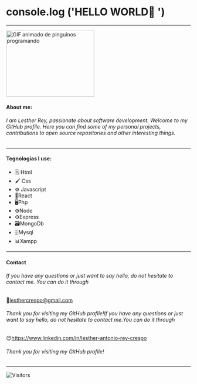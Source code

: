 # console.log ('HELLO WORLD🖖 ')
------------
<img src="https://media.giphy.com/media/2IudUHdI075HL02Pkk/giphy.gif" alt="GIF animado de pinguinos programando" width="240" height="180">

#### About me:
###### I am Lesther Rey, passionate about software development. Welcome to my GitHub profile. Here you can find some of my personal projects, contributions to open source repositories and other interesting things.
------------

#### Tegnologias I use:
- 🗒️ Html
- 🖌️ Css
- ⚙️ Javascript
- 🧫React
- 🖥️Php
- ⚙️Node 
- ⚙️Express 
- 🗃️MongoDb
- 🗄️Mysql
- 📊Xampp


------------

#### Contact
###### If you have any questions or just want to say hello, do not hesitate to contact me. You can do it through 
📧lesthercrespo@gmail.com

###### Thank you for visiting my GitHub profile!If you have any questions or just want to say hello, do not hesitate to contact me.You can do it through 
😊https://www.linkedin.com/in/lesther-antonio-rey-crespo

###### Thank you for visiting my GitHub profile!

------------
![Visitors](https://api.visitorbadge.io/api/daily?path=Lesther1&label=Visitor&countColor=%232ccce4&style=flat&labelStyle=none)
